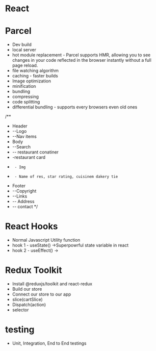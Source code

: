 # React

# Parcel
 - Dev build
 - local server
 - hot module replacement - Parcel supports HMR, allowing you to see changes in your code reflected in the browser instantly without a full page reload.
 - file watching algorithm
 - caching - faster builds
 - Image optimization
 - minification
 - bundling
 - compressing
 - code splitting
 - differential bundling - supports every browsers even old ones
 
/**
 * Header
 * --Logo
 * --Nav items
 * Body
 * --Search
 * -- restaurant conatiner
 *    -restaurant card
 *      - Img
 *      - Name of res, star rating, cuisinem dakery tie
 * Footer
 * --Copyright
 * --Links
 * -- Address
 * -- contact
 */


 # React Hooks
- Normal Javascript Utility function
- hook 1 - useState() ->Superpowrful state variable in react
- hook 2 - useEffect() -> 


# Redux Toolkit
- Install @reduxjs/toolkit and react-redux
- Build our store
- Connect our store to our app
- slice(cartSlice)
- Dispatch(action)
- selector

# testing
- Unit, Integration, End to End testings